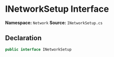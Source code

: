 # INetworkSetup Interface

**Namespace:** `Network`
**Source:** `INetworkSetup.cs`

## Declaration

```csharp
public interface INetworkSetup
```

